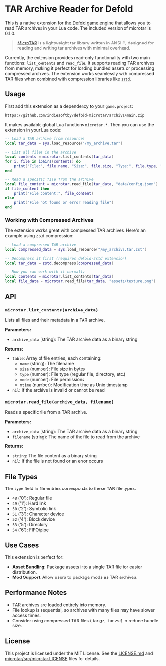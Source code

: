 # TAR Archive Reader for Defold

This is a native extension for [the Defold game engine](https://defold.com/) that allows you to read TAR archives in your Lua code. The included version of microtar is 0.1.0.

> [MicroTAR](https://github.com/rxi/microtar) is a lightweight tar library written in ANSI C, designed for reading and writing tar archives with minimal overhead.

Currently, the extension provides read-only functionality with two main functions: `list_contents` and `read_file`. It supports reading TAR archives from memory, making it perfect for loading bundled assets or processing compressed archives. The extension works seamlessly with compressed TAR files when combined with compression libraries like [`zstd`](https://github.com/indiesoftby/defold-zstd).

## Usage

First add this extension as a dependency to your `game.project`:

    https://github.com/indiesoftby/defold-microtar/archive/main.zip

It makes available global Lua functions `microtar.*`. Then you can use the extension in your Lua code:

```lua
-- Load a TAR archive from resources
local tar_data = sys.load_resource("/my_archive.tar")

-- List all files in the archive
local contents = microtar.list_contents(tar_data)
for i, file in ipairs(contents) do
    print("File:", file.name, "Size:", file.size, "Type:", file.type, "Modification time:", file.mtime, "Mode:", file.mode)
end

-- Read a specific file from the archive
local file_content = microtar.read_file(tar_data, "data/config.json")
if file_content then
    print("File content:", file_content)
else
    print("File not found or error reading file")
end
```

### Working with Compressed Archives

The extension works great with compressed TAR archives. Here's an example using zstd compression:

```lua
-- Load a compressed TAR archive
local compressed_data = sys.load_resource("/my_archive.tar.zst")

-- Decompress it first (requires defold-zstd extension)
local tar_data = zstd.decompress(compressed_data)

-- Now you can work with it normally
local contents = microtar.list_contents(tar_data)
local file_data = microtar.read_file(tar_data, "assets/texture.png")
```

## API

### `microtar.list_contents(archive_data)`
Lists all files and their metadata in a TAR archive.

**Parameters:**
- `archive_data` (string): The TAR archive data as a binary string

**Returns:**
- `table`: Array of file entries, each containing:
  - `name` (string): The filename
  - `size` (number): File size in bytes
  - `type` (number): File type (regular file, directory, etc.)
  - `mode` (number): File permissions
  - `mtime` (number): Modification time as Unix timestamp
- `nil`: If the archive is invalid or cannot be read

### `microtar.read_file(archive_data, filename)`
Reads a specific file from a TAR archive.

**Parameters:**
- `archive_data` (string): The TAR archive data as a binary string
- `filename` (string): The name of the file to read from the archive

**Returns:**
- `string`: The file content as a binary string
- `nil`: If the file is not found or an error occurs

## File Types

The `type` field in file entries corresponds to these TAR file types:
- `48` ('0'): Regular file
- `49` ('1'): Hard link
- `50` ('2'): Symbolic link
- `51` ('3'): Character device
- `52` ('4'): Block device
- `53` ('5'): Directory
- `54` ('6'): FIFO/pipe

## Use Cases

This extension is perfect for:
- **Asset Bundling**: Package assets into a single TAR file for easier distribution.
- **Mod Support**: Allow users to package mods as TAR archives.

## Performance Notes

- TAR archives are loaded entirely into memory.
- File lookup is sequential, so archives with many files may have slower access times.
- Consider using compressed TAR files (.tar.gz, .tar.zst) to reduce bundle size.

## License

This project is licensed under the MIT License. See the [LICENSE.md](LICENSE.md) and [microtar/src/microtar.LICENSE](microtar/src/microtar.LICENSE) files for details.
